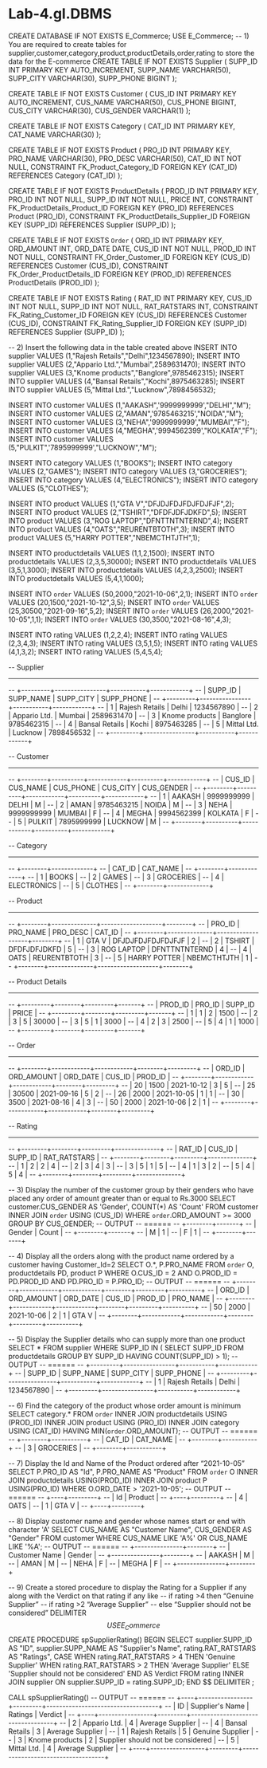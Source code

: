 # Lab-4.gl.DBMS
CREATE DATABASE IF NOT EXISTS E_Commerce;
USE E_Commerce;
-- 1)	You are required to create tables for supplier,customer,category,product,productDetails,order,rating to store the data for the E-commerce 
CREATE TABLE IF NOT EXISTS Supplier (
    SUPP_ID INT PRIMARY KEY AUTO_INCREMENT,
    SUPP_NAME VARCHAR(50),
    SUPP_CITY VARCHAR(30),
    SUPP_PHONE BIGINT
);

CREATE TABLE IF NOT EXISTS Customer (
    CUS_ID INT PRIMARY KEY AUTO_INCREMENT,
    CUS_NAME VARCHAR(50),
    CUS_PHONE BIGINT,
    CUS_CITY VARCHAR(30),
    CUS_GENDER VARCHAR(1)
);

CREATE TABLE IF NOT EXISTS Category (
    CAT_ID INT PRIMARY KEY,
    CAT_NAME VARCHAR(30)
);

CREATE TABLE IF NOT EXISTS Product (
    PRO_ID INT PRIMARY KEY,
    PRO_NAME VARCHAR(30),
    PRO_DESC VARCHAR(50),
    CAT_ID INT NOT NULL,
    CONSTRAINT FK_Product_Category_ID FOREIGN KEY (CAT_ID)
        REFERENCES Category (CAT_ID)
);

CREATE TABLE IF NOT EXISTS ProductDetails (
    PROD_ID INT PRIMARY KEY,
    PRO_ID INT NOT NULL,
    SUPP_ID INT NOT NULL,
    PRICE INT,
    CONSTRAINT FK_ProductDetails_Product_ID FOREIGN KEY (PRO_ID)
        REFERENCES Product (PRO_ID),
    CONSTRAINT FK_ProductDetails_Supplier_ID FOREIGN KEY (SUPP_ID)
        REFERENCES Supplier (SUPP_ID)
);

CREATE TABLE IF NOT EXISTS `Order` (
    ORD_ID INT PRIMARY KEY,
    ORD_AMOUNT INT,
    ORD_DATE DATE,
    CUS_ID INT NOT NULL,
    PROD_ID INT NOT NULL,
    CONSTRAINT FK_Order_Customer_ID FOREIGN KEY (CUS_ID)
        REFERENCES Customer (CUS_ID),
    CONSTRAINT FK_Order_ProductDetails_ID FOREIGN KEY (PROD_ID)
        REFERENCES ProductDetails (PROD_ID)
);

CREATE TABLE IF NOT EXISTS Rating (
    RAT_ID INT PRIMARY KEY,
    CUS_ID INT NOT NULL,
    SUPP_ID INT NOT NULL,
    RAT_RATSTARS INT,
    CONSTRAINT FK_Rating_Customer_ID FOREIGN KEY (CUS_ID)
        REFERENCES Customer (CUS_ID),
    CONSTRAINT FK_Rating_Supplier_ID FOREIGN KEY (SUPP_ID)
        REFERENCES Supplier (SUPP_ID)
);

-- 2)	Insert the following data in the table created above
INSERT INTO supplier VALUES (1,"Rajesh Retails","Delhi",1234567890);
INSERT INTO supplier VALUES (2,"Appario Ltd.","Mumbai",2589631470);
INSERT INTO supplier VALUES (3,"Knome products","Banglore",9785462315);
INSERT INTO supplier VALUES (4,"Bansal Retails","Kochi",8975463285);
INSERT INTO supplier VALUES (5,"Mittal Ltd.","Lucknow",7898456532);

INSERT INTO customer VALUES (1,"AAKASH",'9999999999',"DELHI","M");
INSERT INTO customer VALUES (2,"AMAN",'9785463215',"NOIDA","M");
INSERT INTO customer VALUES (3,"NEHA",'9999999999',"MUMBAI","F");
INSERT INTO customer VALUES (4,"MEGHA",'9994562399',"KOLKATA","F");
INSERT INTO customer VALUES (5,"PULKIT",'7895999999',"LUCKNOW","M");

INSERT INTO category VALUES (1,"BOOKS");
INSERT INTO category VALUES (2,"GAMES");
INSERT INTO category VALUES (3,"GROCERIES");
INSERT INTO category VALUES (4,"ELECTRONICS");
INSERT INTO category VALUES (5,"CLOTHES");

INSERT INTO product VALUES (1,"GTA V","DFJDJFDJFDJFDJFJF",2);
INSERT INTO product VALUES (2,"TSHIRT","DFDFJDFJDKFD",5);
INSERT INTO product VALUES (3,"ROG LAPTOP","DFNTTNTNTERND",4);
INSERT INTO product VALUES (4,"OATS","REURENTBTOTH",3);
INSERT INTO product VALUES (5,"HARRY POTTER","NBEMCTHTJTH",1);

INSERT INTO productdetails VALUES (1,1,2,1500);
INSERT INTO productdetails VALUES (2,3,5,30000);
INSERT INTO productdetails VALUES (3,5,1,3000);
INSERT INTO productdetails VALUES (4,2,3,2500);
INSERT INTO productdetails VALUES (5,4,1,1000);

INSERT INTO `order` VALUES (50,2000,"2021-10-06",2,1);
INSERT INTO `order` VALUES (20,1500,"2021-10-12",3,5);
INSERT INTO `order` VALUES (25,30500,"2021-09-16",5,2);
INSERT INTO `order` VALUES (26,2000,"2021-10-05",1,1);
INSERT INTO `order` VALUES (30,3500,"2021-08-16",4,3);

INSERT INTO rating VALUES (1,2,2,4);
INSERT INTO rating VALUES (2,3,4,3);
INSERT INTO rating VALUES (3,5,1,5);
INSERT INTO rating VALUES (4,1,3,2);
INSERT INTO rating VALUES (5,4,5,4);

--                       Supplier
--                       --------
-- +---------+----------------+-----------+------------+
-- | SUPP_ID | SUPP_NAME      | SUPP_CITY | SUPP_PHONE |
-- +---------+----------------+-----------+------------+
-- |       1 | Rajesh Retails | Delhi     | 1234567890 |
-- |       2 | Appario Ltd.   | Mumbai    | 2589631470 |
-- |       3 | Knome products | Banglore  | 9785462315 |
-- |       4 | Bansal Retails | Kochi     | 8975463285 |
-- |       5 | Mittal Ltd.    | Lucknow   | 7898456532 |
-- +---------+----------------+-----------+------------+

--                        Customer
--                        --------
-- +--------+----------+------------+----------+------------+
-- | CUS_ID | CUS_NAME | CUS_PHONE  | CUS_CITY | CUS_GENDER |
-- +--------+----------+------------+----------+------------+
-- |      1 | AAKASH   | 9999999999 | DELHI    | M          |
-- |      2 | AMAN     | 9785463215 | NOIDA    | M          |
-- |      3 | NEHA     | 9999999999 | MUMBAI   | F          |
-- |      4 | MEGHA    | 9994562399 | KOLKATA  | F          |
-- |      5 | PULKIT   | 7895999999 | LUCKNOW  | M          |
-- +--------+----------+------------+----------+------------+

--        Category 
--        --------
-- +--------+-------------+
-- | CAT_ID | CAT_NAME    |
-- +--------+-------------+
-- |      1 | BOOKS       |
-- |      2 | GAMES       |
-- |      3 | GROCERIES   |
-- |      4 | ELECTRONICS |
-- |      5 | CLOTHES     |
-- +--------+-------------+

--                       Product
--                       -------
-- +--------+--------------+-------------------+--------+
-- | PRO_ID | PRO_NAME     | PRO_DESC          | CAT_ID |
-- +--------+--------------+-------------------+--------+
-- |      1 | GTA V        | DFJDJFDJFDJFDJFJF |      2 |
-- |      2 | TSHIRT       | DFDFJDFJDKFD      |      5 |
-- |      3 | ROG LAPTOP   | DFNTTNTNTERND     |      4 |
-- |      4 | OATS         | REURENTBTOTH      |      3 |
-- |      5 | HARRY POTTER | NBEMCTHTJTH       |      1 |
-- +--------+--------------+-------------------+--------+

--            Product Details
--            ---------------
-- +---------+--------+---------+-------+
-- | PROD_ID | PRO_ID | SUPP_ID | PRICE |
-- +---------+--------+---------+-------+
-- |       1 |      1 |       2 |  1500 |
-- |       2 |      3 |       5 | 30000 |
-- |       3 |      5 |       1 |  3000 |
-- |       4 |      2 |       3 |  2500 |
-- |       5 |      4 |       1 |  1000 |
-- +---------+--------+---------+-------+

--                        Order
--                        -----
-- +--------+------------+------------+--------+---------+
-- | ORD_ID | ORD_AMOUNT | ORD_DATE   | CUS_ID | PROD_ID |
-- +--------+------------+------------+--------+---------+
-- |     20 |       1500 | 2021-10-12 |      3 |       5 |
-- |     25 |      30500 | 2021-09-16 |      5 |       2 |
-- |     26 |       2000 | 2021-10-05 |      1 |       1 |
-- |     30 |       3500 | 2021-08-16 |      4 |       3 |
-- |     50 |       2000 | 2021-10-06 |      2 |       1 |
-- +--------+------------+------------+--------+---------+

--                   Rating
--                   ------
-- +--------+--------+---------+--------------+
-- | RAT_ID | CUS_ID | SUPP_ID | RAT_RATSTARS |
-- +--------+--------+---------+--------------+
-- |      1 |      2 |       2 |            4 |
-- |      2 |      3 |       4 |            3 |
-- |      3 |      5 |       1 |            5 |
-- |      4 |      1 |       3 |            2 |
-- |      5 |      4 |       5 |            4 |
-- +--------+--------+---------+--------------+


-- 3)	Display the number of the customer group by their genders who have placed any order of amount greater than or equal to Rs.3000
SELECT 
    customer.CUS_GENDER AS 'Gender', COUNT(*) AS 'Count'
FROM
    customer
        INNER JOIN
    `order` USING (CUS_ID)
WHERE
    `order`.ORD_AMOUNT >= 3000
GROUP BY CUS_GENDER;
--        OUTPUT
--        ======
-- +--------+-------+
-- | Gender | Count |
-- +--------+-------+
-- | M      |     1 |
-- | F      |     1 |
-- +--------+-------+


-- 4)	Display all the orders along with the product name ordered by a customer having Customer_Id=2
SELECT 
    O.*, P.PRO_NAME
FROM
    `order` O,
    productdetails PD,
    product P
WHERE
    O.CUS_ID = 2 AND O.PROD_ID = PD.PROD_ID
        AND PD.PRO_ID = P.PRO_ID;
--                               OUTPUT
--                               ======
-- +--------+------------+------------+--------+---------+----------+
-- | ORD_ID | ORD_AMOUNT | ORD_DATE   | CUS_ID | PROD_ID | PRO_NAME |
-- +--------+------------+------------+--------+---------+----------+
-- |     50 |       2000 | 2021-10-06 |      2 |       1 | GTA V    |
-- +--------+------------+------------+--------+---------+----------+


-- 5)	Display the Supplier details who can supply more than one product
SELECT 
    *
FROM
    supplier
WHERE
    SUPP_ID IN ( SELECT SUPP_ID FROM productdetails GROUP BY SUPP_ID HAVING COUNT(SUPP_ID) > 1);
--                        OUTPUT
--                        ======
-- +---------+----------------+-----------+------------+
-- | SUPP_ID | SUPP_NAME      | SUPP_CITY | SUPP_PHONE |
-- +---------+----------------+-----------+------------+
-- |       1 | Rajesh Retails | Delhi     | 1234567890 |
-- +---------+----------------+-----------+------------+


-- 6)	Find the category of the product whose order amount is minimum
SELECT 
    category.*
FROM
    `order`
        INNER JOIN
    productdetails USING (PROD_ID)
        INNER JOIN
    product USING (PRO_ID)
        INNER JOIN
    category USING (CAT_ID)
HAVING MIN(`order`.ORD_AMOUNT);
--        OUTPUT
--        ======
-- +--------+-----------+
-- | CAT_ID | CAT_NAME  |
-- +--------+-----------+
-- |      3 | GROCERIES |
-- +--------+-----------+


-- 7)	Display the Id and Name of the Product ordered after “2021-10-05”
SELECT 
    P.PRO_ID AS "Id",
    P.PRO_NAME AS "Product"
FROM
    `order` O
        INNER JOIN
    productdetails USING(PROD_ID)
        INNER JOIN
    product P USING(PRO_ID)
WHERE
    O.ORD_DATE > '2021-10-05';
--      OUTPUT
--      ======
-- +----+---------+
-- | Id | Product |
-- +----+---------+
-- |  4 | OATS    |
-- |  1 | GTA V   |
-- +----+---------+

-- 8)	Display customer name and gender whose names start or end with character 'A'
SELECT 
    CUS_NAME AS "Customer Name", CUS_GENDER AS "Gender"
FROM
    customer
WHERE
    CUS_NAME LIKE 'A%' OR CUS_NAME LIKE '%A';
--           OUTPUT
--           ======
-- +---------------+--------+
-- | Customer Name | Gender |
-- +---------------+--------+
-- | AAKASH        | M      |
-- | AMAN          | M      |
-- | NEHA          | F      |
-- | MEGHA         | F      |
-- +---------------+--------+


-- 9)	Create a stored procedure to display the Rating for a Supplier if any along with the Verdict on that rating if any like 
--      if rating >4 then “Genuine Supplier” 
--      if rating >2 “Average Supplier” 
--      else “Supplier should not be considered”
DELIMITER $$
USE E_Commerce $$
CREATE PROCEDURE spSupplierRating()
BEGIN
SELECT 
    supplier.SUPP_ID AS "ID",
    supplier.SUPP_NAME AS "Supplier's Name",
    rating.RAT_RATSTARS AS "Ratings",
    CASE
        WHEN rating.RAT_RATSTARS > 4 THEN 'Genuine Supplier'
        WHEN rating.RAT_RATSTARS > 2 THEN 'Average Supplier'
        ELSE 'Supplier should not be considered'
    END AS Verdict
FROM
    rating
        INNER JOIN
    supplier ON supplier.SUPP_ID = rating.SUPP_ID;
END $$
DELIMITER ;

CALL spSupplierRating()
--                            OUTPUT
--                            ======
-- +----+-----------------+---------+-----------------------------------+
-- | ID | Supplier's Name | Ratings | Verdict                           |
-- +----+-----------------+---------+-----------------------------------+
-- |  2 | Appario Ltd.    |       4 | Average Supplier                  |
-- |  4 | Bansal Retails  |       3 | Average Supplier                  |
-- |  1 | Rajesh Retails  |       5 | Genuine Supplier                  |
-- |  3 | Knome products  |       2 | Supplier should not be considered |
-- |  5 | Mittal Ltd.     |       4 | Average Supplier                  |
-- +----+-----------------+---------+-----------------------------------+
